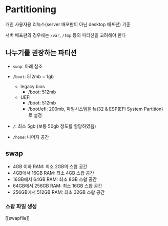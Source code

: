 # Partitioning

개인 사용자용 리눅스(server 배포판이 아닌 desktop 배포판) 기준

서버 배포판의 경우에는 `/var`, `/tmp` 등의 파티션을 고려해야 한다

## 나누기를 권장하는 파티션

- `swap`: 아래 참조

- `/boot`: 512mb ~ 1gb

  - legacy bios
    - /boot: 512mb
  - UEFI
    - /boot: 512mb
    - /boot/efi: 200mb, 파일시스템을 fat32 & ESP(EFI System Partition)로 설정

- `/`: 최소 5gb (보통 50gb 정도를 할당하였음)

- `/home`: 나머지 공간

## swap

- 4GB 이하 RAM: 최소 2GB의 스왑 공간
- 4GB에서 16GB RAM: 최소 4GB 스왑 공간
- 16GB에서 64GB RAM: 최소 8GB 스왑 공간
- 64GB에서 256GB RAM: 최소 16GB 스왑 공간
- 256GB에서 512GB RAM: 최소 32GB 스왑 공간

### 스왑 파일 생성

[[swapfile]]
